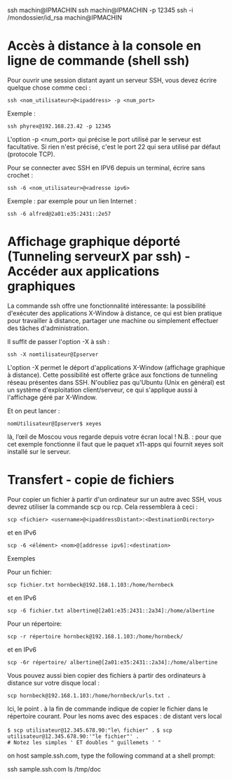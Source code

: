 ssh machin@IPMACHIN
ssh machin@IPMACHIN -p 12345
ssh -i /mondossier/id_rsa machin@IPMACHIN

# Accès à distance à la console en ligne de commande (shell ssh)

Pour ouvrir une session distant ayant un serveur SSH, vous devez écrire quelque chose comme ceci :

`ssh <nom_utilisateur>@<ipaddress> -p <num_port>`

Exemple :

`ssh phyrex@192.168.23.42 -p 12345`

L'option -p <num_port> qui précise le port utilisé par le serveur est facultative. Si rien n'est précisé, c'est le port 22 qui sera utilisé par défaut (protocole TCP).

Pour se connecter avec SSH en IPV6 depuis un terminal, écrire sans crochet :

`ssh -6 <nom_utilisateur>@<adresse ipv6>` 

Exemple : par exemple pour un lien Internet :

`ssh -6 alfred@2a01:e35:2431::2e57`

# Affichage graphique déporté (Tunneling serveurX par ssh) - Accéder aux applications graphiques

La commande ssh offre une fonctionnalité intéressante: la possibilité d'exécuter des applications X-Window à distance, ce qui est bien pratique pour travailler à distance, partager une machine ou simplement effectuer des tâches d'administration.

Il suffit de passer l'option -X à ssh :

`ssh -X nomtilisateur@Ipserver`

L'option -X permet le déport d'applications X-Window (affichage graphique à distance). Cette possibilité est offerte grâce aux fonctions de tunneling réseau présentes dans SSH. N'oubliez pas qu'Ubuntu (Unix en général) est un système d'exploitation client/serveur, ce qui s'applique aussi à l'affichage géré par X-Window.

Et on peut lancer :

`nomUtilisateur@Ipserver$ xeyes`

là, l’œil de Moscou vous regarde depuis votre écran local !
N.B. : pour que cet exemple fonctionne il faut que le paquet x11-apps qui fournit xeyes soit installé sur le serveur. 

# Transfert - copie de fichiers

Pour copier un fichier à partir d'un ordinateur sur un autre avec SSH, vous devrez utiliser la commande scp ou rcp. Cela ressemblera à ceci :

`scp <fichier> <username>@<ipaddressDistant>:<DestinationDirectory>`

et en IPv6

`scp -6 <élément> <nom>@[addresse ipv6]:<destination>`

Exemples

Pour un fichier:

`scp fichier.txt hornbeck@192.168.1.103:/home/hornbeck`

et en IPv6

`scp -6 fichier.txt albertine@[2a01:e35:2431::2a34]:/home/albertine`

Pour un répertoire:

`scp -r répertoire hornbeck@192.168.1.103:/home/hornbeck/`

et en IPv6

`scp -6r répertoire/ albertine@[2a01:e35:2431::2a34]:/home/albertine`

Vous pouvez aussi bien copier des fichiers à partir des ordinateurs à distance sur votre disque local :

`scp hornbeck@192.168.1.103:/home/hornbeck/urls.txt .`

Ici, le point . à la fin de commande indique de copier le fichier dans le répertoire courant.
Pour les noms avec des espaces : de distant vers local

`$ scp utilisateur@12.345.678.90:"le\ fichier" .`
`$ scp utilisateur@12.345.678.90:'"le fichier"' .`  
`# Notez les simples ' ET doubles " guillemets ' "`



on host sample.ssh.com, type the following command at a shell prompt:

ssh sample.ssh.com  ls /tmp/doc